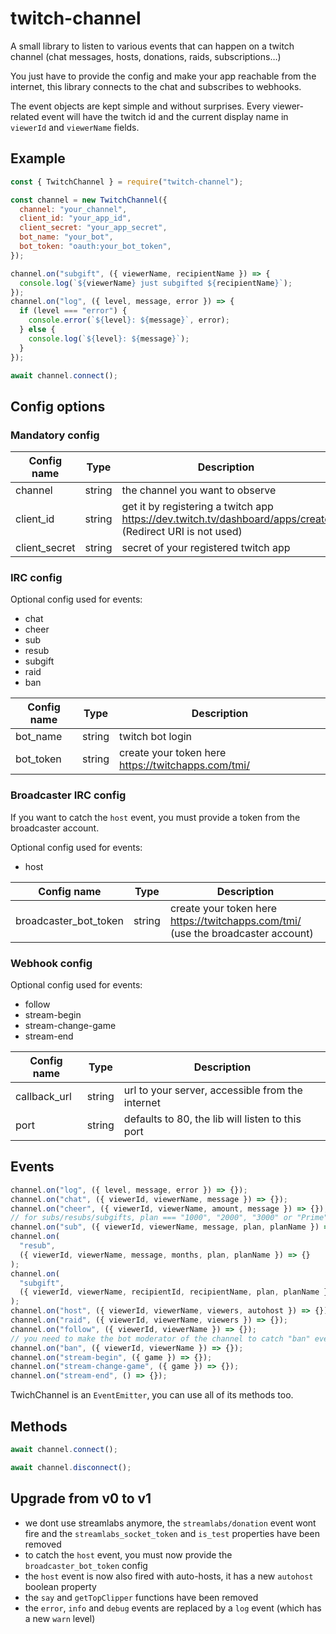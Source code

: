 # twitch-channel

A small library to listen to various events that can happen on a twitch channel (chat messages, hosts, donations, raids, subscriptions…)

You just have to provide the config and make your app reachable from the internet, this library connects to the chat and subscribes to webhooks.

The event objects are kept simple and without surprises. Every viewer-related event will have the twitch id and the current display name in `viewerId` and `viewerName` fields.

## Example

```javascript
const { TwitchChannel } = require("twitch-channel");

const channel = new TwitchChannel({
  channel: "your_channel",
  client_id: "your_app_id",
  client_secret: "your_app_secret",
  bot_name: "your_bot",
  bot_token: "oauth:your_bot_token",
});

channel.on("subgift", ({ viewerName, recipientName }) => {
  console.log(`${viewerName} just subgifted ${recipientName}`);
});
channel.on("log", ({ level, message, error }) => {
  if (level === "error") {
    console.error(`${level}: ${message}`, error);
  } else {
    console.log(`${level}: ${message}`);
  }
});

await channel.connect();
```

## Config options

### Mandatory config

| Config name   | Type   | Description                                                                                               |
| ------------- | ------ | --------------------------------------------------------------------------------------------------------- |
| channel       | string | the channel you want to observe                                                                           |
| client_id     | string | get it by registering a twitch app https://dev.twitch.tv/dashboard/apps/create (Redirect URI is not used) |
| client_secret | string | secret of your registered twitch app                                                                      |

### IRC config

Optional config used for events:

- chat
- cheer
- sub
- resub
- subgift
- raid
- ban

| Config name | Type   | Description                                        |
| ----------- | ------ | -------------------------------------------------- |
| bot_name    | string | twitch bot login                                   |
| bot_token   | string | create your token here https://twitchapps.com/tmi/ |

### Broadcaster IRC config

If you want to catch the `host` event, you must provide a token from the broadcaster account.

Optional config used for events:

- host

| Config name           | Type   | Description                                                                      |
| --------------------- | ------ | -------------------------------------------------------------------------------- |
| broadcaster_bot_token | string | create your token here https://twitchapps.com/tmi/ (use the broadcaster account) |

### Webhook config

Optional config used for events:

- follow
- stream-begin
- stream-change-game
- stream-end

| Config name  | Type   | Description                                      |
| ------------ | ------ | ------------------------------------------------ |
| callback_url | string | url to your server, accessible from the internet |
| port         | string | defaults to 80, the lib will listen to this port |

## Events

```javascript
channel.on("log", ({ level, message, error }) => {});
channel.on("chat", ({ viewerId, viewerName, message }) => {});
channel.on("cheer", ({ viewerId, viewerName, amount, message }) => {});
// for subs/resubs/subgifts, plan === "1000", "2000", "3000" or "Prime". See msg-param-sub-plan here https://dev.twitch.tv/docs/irc/tags/#usernotice-twitch-tags
channel.on("sub", ({ viewerId, viewerName, message, plan, planName }) => {});
channel.on(
  "resub",
  ({ viewerId, viewerName, message, months, plan, planName }) => {}
);
channel.on(
  "subgift",
  ({ viewerId, viewerName, recipientId, recipientName, plan, planName }) => {}
);
channel.on("host", ({ viewerId, viewerName, viewers, autohost }) => {});
channel.on("raid", ({ viewerId, viewerName, viewers }) => {});
channel.on("follow", ({ viewerId, viewerName }) => {});
// you need to make the bot moderator of the channel to catch "ban" events
channel.on("ban", ({ viewerId, viewerName }) => {});
channel.on("stream-begin", ({ game }) => {});
channel.on("stream-change-game", ({ game }) => {});
channel.on("stream-end", () => {});
```

TwichChannel is an `EventEmitter`, you can use all of its methods too.

## Methods

```javascript
await channel.connect();

await channel.disconnect();
```

## Upgrade from v0 to v1

- we dont use streamlabs anymore, the `streamlabs/donation` event wont fire and the `streamlabs_socket_token` and `is_test` properties have been removed
- to catch the `host` event, you must now provide the `broadcaster_bot_token` config
- the `host` event is now also fired with auto-hosts, it has a new `autohost` boolean property
- the `say` and `getTopClipper` functions have been removed
- the `error`, `info` and `debug` events are replaced by a `log` event (which has a new `warn` level)
